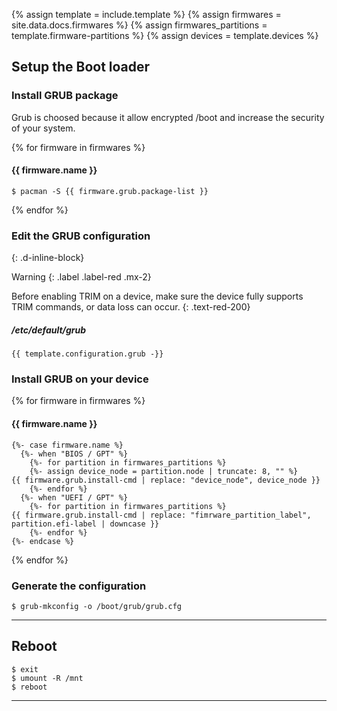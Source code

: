 {% assign template = include.template %}
{% assign firmwares = site.data.docs.firmwares %}
{% assign firmwares_partitions = template.firmware-partitions %}
{% assign devices = template.devices %}

## Setup the Boot loader

### Install GRUB package

Grub is choosed because it allow encrypted /boot and increase the security of your system.

{% for firmware in firmwares %}
#### {{ firmware.name }}

```
$ pacman -S {{ firmware.grub.package-list }}
```
{% endfor %}

### Edit the GRUB configuration
{: .d-inline-block}

Warning
{: .label .label-red .mx-2}

Before enabling TRIM on a device, make sure the device fully supports TRIM commands, or data loss can occur.
{: .text-red-200}

##### /etc/default/grub
```
{{ template.configuration.grub -}}
```

### Install GRUB on your device

{% for firmware in firmwares %}
#### {{ firmware.name }}

```
{%- case firmware.name %}
  {%- when "BIOS / GPT" %}
    {%- for partition in firmwares_partitions %}
    {%- assign device_node = partition.node | truncate: 8, "" %}
{{ firmware.grub.install-cmd | replace: "device_node", device_node }}
    {%- endfor %}
  {%- when "UEFI / GPT" %}
    {%- for partition in firmwares_partitions %}
{{ firmware.grub.install-cmd | replace: "fimrware_partition_label", partition.efi-label | downcase }}
    {%- endfor %}
{%- endcase %}
```
{% endfor %}

### Generate the configuration
```
$ grub-mkconfig -o /boot/grub/grub.cfg
```

---

## Reboot

```
$ exit
$ umount -R /mnt
$ reboot
```

---

